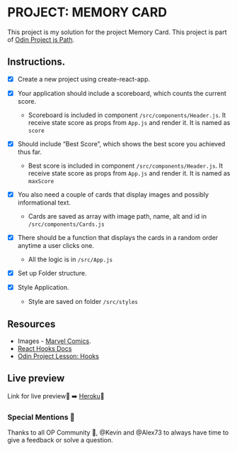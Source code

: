 # PROJECT: MEMORY CARD

This project is my solution for the project Memory Card. This project is part of [Odin Project js Path](https://www.theodinproject.com/courses/javascript/).

## Instructions.

- [x] Create a new project using create-react-app.

- [x] Your application should include a scoreboard, which counts the current score.

  * Scoreboard is included in component `/src/components/Header.js`. It receive state score as props from `App.js` and render it. It is named as `score`

- [x] Should include “Best Score”, which shows the best score you achieved thus far.

  * Best score is included in component `/src/components/Header.js`. It receive state score as props from `App.js` and render it. It is named as `maxScore`
  
- [x] You also need a couple of cards that display images and possibly informational text.

  * Cards are saved as array with image path, name, alt and id in `/src/components/Cards.js`

- [x] There should be a function that displays the cards in a random order anytime a user clicks one.

  - All the logic is in `/src/App.js`

- [x] Set up Folder structure.

- [x] Style Application.

  - Style are saved on folder `/src/styles`

## Resources

* Images - [Marvel Comics](https://www.marvel.com/).
* [React Hooks Docs](https://reactjs.org/docs/hooks-intro.html)
* [Odin Project Lesson: Hooks](https://www.theodinproject.com/courses/javascript/lessons/hooks)

## Live preview

Link for live preview:partying_face: :arrow_right: [Heroku](https://card-gm.herokuapp.com/):partying_face:

### Special Mentions :clap:

Thanks to all OP Community :partying_face:, @Kevin and @Alex73 to always have time to give a feedback or solve a question. 